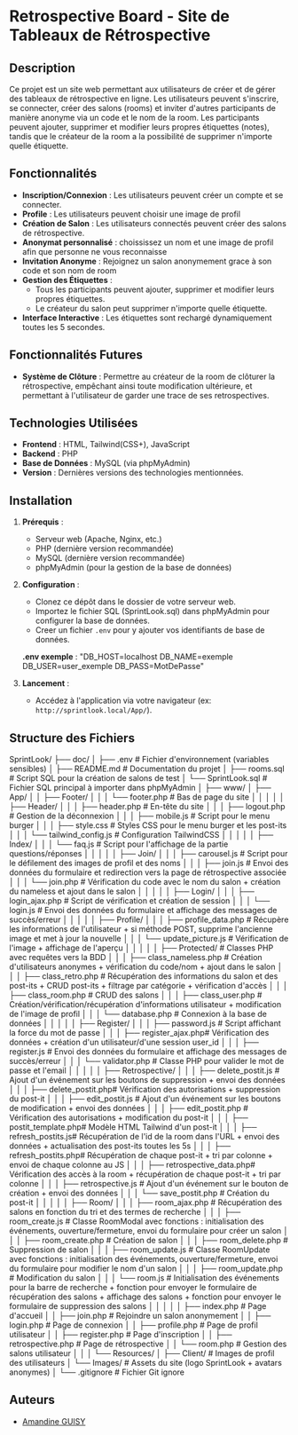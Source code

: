 # Retrospective Board - Site de Tableaux de Rétrospective

## Description
Ce projet est un site web permettant aux utilisateurs de créer et de gérer des tableaux de rétrospective en ligne. Les utilisateurs peuvent s'inscrire, se connecter, créer des salons (rooms) et inviter d'autres participants de manière anonyme via un code et le nom de la room. Les participants peuvent ajouter, supprimer et modifier leurs propres étiquettes (notes), tandis que le créateur de la room a la possibilité de supprimer n'importe quelle étiquette.

## Fonctionnalités
- **Inscription/Connexion** : Les utilisateurs peuvent créer un compte et se connecter.
- **Profile** : Les utilisateurs peuvent choisir une image de profil 
- **Création de Salon** : Les utilisateurs connectés peuvent créer des salons de rétrospective.
- **Anonymat personnalisé** : choississez un nom et une image de profil afin que personne ne vous reconnaisse
- **Invitation Anonyme** : Rejoignez un salon anonymement grace à son code et son nom de room
- **Gestion des Étiquettes** :
  - Tous les participants peuvent ajouter, supprimer et modifier leurs propres étiquettes.
  - Le créateur du salon peut supprimer n'importe quelle étiquette.
- **Interface Interactive** : Les étiquettes sont rechargé dynamiquement toutes les 5 secondes.

## Fonctionnalités Futures
- **Système de Clôture** : Permettre au créateur de la room de clôturer la rétrospective, empêchant ainsi toute modification ultérieure, et permettant à l'utilisateur de garder une trace de ses retrospectives. 

## Technologies Utilisées
- **Frontend** : HTML, Tailwind(CSS+), JavaScript
- **Backend** : PHP
- **Base de Données** : MySQL (via phpMyAdmin)
- **Version** : Dernières versions des technologies mentionnées.

## Installation
1. **Prérequis** :
   - Serveur web (Apache, Nginx, etc.)
   - PHP (dernière version recommandée)
   - MySQL (dernière version recommandée)
   - phpMyAdmin (pour la gestion de la base de données)

2. **Configuration** :
   - Clonez ce dépôt dans le dossier de votre serveur web.
   - Importez le fichier SQL (SprintLook.sql) dans phpMyAdmin pour configurer la base de données.
   - Creer un fichier `.env` pour y ajouter vos identifiants de base de données.

   **.env exemple** : 
       "DB_HOST=localhost
        DB_NAME=exemple
        DB_USER=user_exemple
        DB_PASS=MotDePasse"

3. **Lancement** :
   - Accédez à l'application via votre navigateur (ex: `http://sprintlook.local/App/`).

## Structure des Fichiers

SprintLook/
├── doc/
│   ├── .env                     # Fichier d'environnement (variables sensibles)
│   ├── README.md                # Documentation du projet
│   ├── rooms.sql                # Script SQL pour la création de salons de test
│   └── SprintLook.sql           # Fichier SQL principal à importer dans phpMyAdmin
│
├── www/
│   ├── App/
│   │   ├── Footer/
│   │   │   └── footer.php       # Bas de page du site
│   │   │
│   │   ├── Header/
│   │   │   ├── header.php       # En-tête du site
│   │   │   ├── logout.php       # Gestion de la déconnexion
│   │   │   ├── mobile.js        # Script pour le menu burger
│   │   │   ├── style.css        # Styles CSS pour le menu burger et les post-its
│   │   │   └── tailwind_config.js # Configuration TailwindCSS
│   │   │
│   │   ├── Index/ 
│   │   │   └── faq.js           # Script pour l'affichage de la partie questions/réponses
│   │   │
│   │   ├── Join/
│   │   │   ├── carousel.js      # Script pour le défilement des images de profil et des noms
│   │   │   ├── join.js          # Envoi des données du formulaire et redirection vers la page de rétrospective associée
│   │   │   └── join.php         # Vérification du code avec le nom du salon + création du nameless et ajout dans le salon
│   │   │
│   │   ├── Login/
│   │   │   ├── login_ajax.php   # Script de vérification et création de session
│   │   │   └── login.js         # Envoi des données du formulaire et affichage des messages de succès/erreur
│   │   │
│   │   ├── Profile/
│   │   │   ├── profile_data.php # Récupère les informations de l'utilisateur + si méthode POST, supprime l'ancienne image et met à jour la nouvelle
│   │   │   └── update_picture.js # Vérification de l'image + affichage de l'aperçu
│   │   │
│   │   ├── Protected/           # Classes PHP avec requêtes vers la BDD
│   │   │   ├── class_nameless.php # Création d'utilisateurs anonymes + vérification du code/nom + ajout dans le salon
│   │   │   ├── class_retro.php  # Récupération des informations du salon et des post-its + CRUD post-its + filtrage par catégorie + vérification d'accès
│   │   │   ├── class_room.php   # CRUD des salons
│   │   │   ├── class_user.php   # Création/vérification/récupération d'informations utilisateur + modification de l'image de profil
│   │   │   └── database.php     # Connexion à la base de données
│   │   │
│   │   ├── Register/
│   │   │   ├── password.js      # Script affichant la force du mot de passe
│   │   │   ├── register_ajax.php# Vérification des données + création d'un utilisateur/d'une session user_id
│   │   │   ├── register.js      # Envoi des données du formulaire et affichage des messages de succès/erreur
│   │   │   └── validator.php    # Classe PHP pour valider le mot de passe et l'email
│   │   │
│   │   ├── Retrospective/
│   │   │   ├── delete_postit.js # Ajout d'un événement sur les boutons de suppression + envoi des données
│   │   │   ├── delete_postit.php# Vérification des autorisations + suppression du post-it
│   │   │   ├── edit_postit.js   # Ajout d'un événement sur les boutons de modification + envoi des données
│   │   │   ├── edit_postit.php  # Vérification des autorisations + modification du post-it
│   │   │   ├── postit_template.php# Modèle HTML Tailwind d'un post-it
│   │   │   ├── refresh_postits.js# Récupération de l'id de la room dans l'URL + envoi des données + actualisation des post-its toutes les 5s
│   │   │   ├── refresh_postits.php# Récupération de chaque post-it + tri par colonne + envoi de chaque colonne au JS
│   │   │   ├── retrospective_data.php# Vérification des accès à la room + récupération de chaque post-it + tri par colonne
│   │   │   ├── retrospective.js # Ajout d'un événement sur le bouton de création + envoi des données
│   │   │   └── save_postit.php  # Création du post-it
│   │   │
│   │   ├── Room/
│   │   │   ├── room_ajax.php    # Récupération des salons en fonction du tri et des termes de recherche
│   │   │   ├── room_create.js   # Classe RoomModal avec fonctions : initialisation des événements, ouverture/fermeture, envoi du formulaire pour créer un salon
│   │   │   ├── room_create.php  # Création de salon
│   │   │   ├── room_delete.php  # Suppression de salon
│   │   │   ├── room_update.js   # Classe RoomUpdate avec fonctions : initialisation des événements, ouverture/fermeture, envoi du formulaire pour modifier le nom d'un salon
│   │   │   ├── room_update.php  # Modification du salon
│   │   │   └── room.js          # Initialisation des événements pour la barre de recherche + fonction pour envoyer le formulaire de récupération des salons + affichage des salons + fonction pour envoyer le formulaire de suppression des salons
│   │   │
│   │   ├── index.php            # Page d'accueil
│   │   ├── join.php             # Rejoindre un salon anonymement
│   │   ├── login.php            # Page de connexion
│   │   ├── profile.php          # Page de profil utilisateur
│   │   ├── register.php         # Page d'inscription
│   │   ├── retrospective.php    # Page de rétrospective
│   │   └── room.php             # Gestion des salons utilisateur
│   │
│   └── Resources/
│       ├── Client/              # Images de profil des utilisateurs
│       └── Images/              # Assets du site (logo SprintLook + avatars anonymes)
│
└── .gitignore                   # Fichier Git ignore

## Auteurs
- [Amandine GUISY](https://github.com/AmandineGUISY)